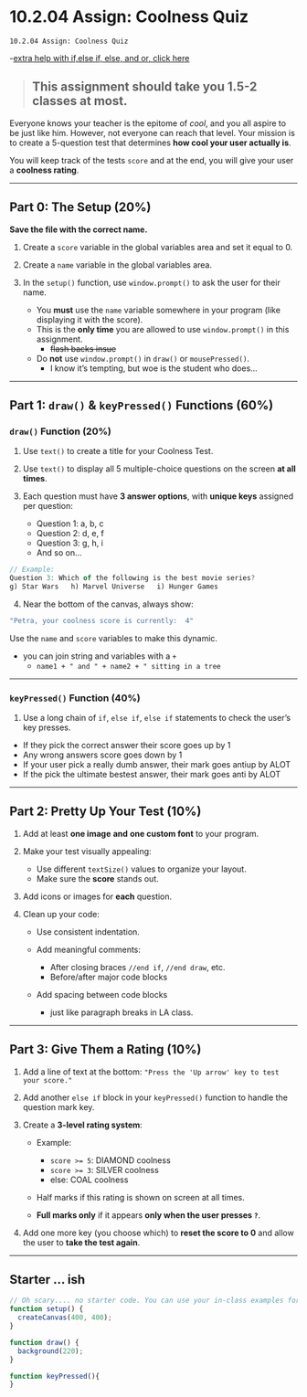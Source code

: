 # 10.2.04 Assign: Coolness Quiz
```
10.2.04 Assign: Coolness Quiz
```

-[extra help with if,else if, else, and or, click here](https://thecodingtrain.com/tracks/code-programming-with-p5-js/code/3-conditionals/3-else-if-and-or)

> ## This assignment should take you 1.5-2 classes at most.

Everyone knows your teacher is the epitome of *cool*, and you all aspire to be just like him. However, not everyone can reach that level.
Your mission is to create a 5-question test that determines **how cool your user actually is**.

You will keep track of the tests `score` and at the end, you will give your user a **coolness rating**.

---

## Part 0: The Setup (20%)

**Save the file with the correct name.**

1. Create a `score` variable in the global variables area and set it equal to 0.
2. Create a `name` variable in the global variables area.
3. In the `setup()` function, use `window.prompt()` to ask the user for their name.

   * You **must** use the `name` variable somewhere in your program (like displaying it with the score).
   * This is the **only time** you are allowed to use `window.prompt()` in this assignment.
      * ~~flash backs insue~~
   * Do **not** use `window.prompt()` in `draw()` or `mousePressed()`.
      * I know it’s tempting, but woe is the student who does...

---

## Part 1: `draw()` & `keyPressed()` Functions (60%)

### `draw()` Function (20%)

1. Use `text()` to create a title for your Coolness Test.
2. Use `text()` to display all 5 multiple-choice questions on the screen **at all times**.
3. Each question must have **3 answer options**, with **unique keys** assigned per question:

   * Question 1: a, b, c
   * Question 2: d, e, f
   * Question 3: g, h, i
   * And so on...

```javascript
// Example:
Question 3: Which of the following is the best movie series?  
g) Star Wars   h) Marvel Universe   i) Hunger Games
```

4. Near the bottom of the canvas, always show:

```javascript
"Petra, your coolness score is currently:  4"
```

Use the `name` and `score` variables to make this dynamic.
* you can join string and variables with a `+`
   * `name1 + " and " + name2 + " sitting in a tree`

---

### `keyPressed()` Function (40%)

1. Use a long chain of `if`, `else if`, `else if` statements to check the user’s key presses.
* If they pick the correct answer their score goes up by 1
* Any wrong answers score goes down by 1
* If your user pick a really dumb answer, their mark goes antiup by ALOT
* If the pick the ultimate bestest answer, their mark goes anti by ALOT



---

## Part 2: Pretty Up Your Test (10%)

1. Add at least **one image** **and** **one custom font** to your program.
2. Make your test visually appealing:

   * Use different `textSize()` values to organize your layout.
   * Make sure the **score** stands out.
3. Add icons or images for **each** question.
4. Clean up your code:

   * Use consistent indentation.
   * Add meaningful comments:

     * After closing braces `//end if`, `//end draw`, etc.
     * Before/after major code blocks
   * Add spacing between code blocks 
      * just like paragraph breaks in LA class.

---

## Part 3: Give Them a Rating (10%)

1. Add a line of text at the bottom:
   `"Press the 'Up arrow' key to test your score."`

2. Add another `else if` block in your `keyPressed()` function to handle the question mark key.

3. Create a **3-level rating system**:

   * Example:

     * `score >= 5`: DIAMOND coolness
     * `score >= 3`: SILVER coolness
     * else: COAL coolness
   * Half marks if this rating is shown on screen at all times.
   * **Full marks only** if it appears **only when the user presses `?`**.

4. Add one more key (you choose which) to **reset the score to 0** and allow the user to **take the test again**.

---
## Starter ... ish
```javaScript
// Oh scary.... no starter code. You can use your in-class examples for help. 
function setup() {
  createCanvas(400, 400);
}

function draw() {
  background(220);
}

function keyPressed(){
}
```


